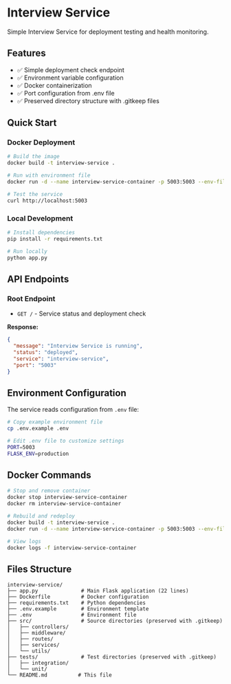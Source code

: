 # Interview Service

Simple Interview Service for deployment testing and health monitoring.

## Features
- ✅ Simple deployment check endpoint
- ✅ Environment variable configuration
- ✅ Docker containerization
- ✅ Port configuration from .env file
- ✅ Preserved directory structure with .gitkeep files

## Quick Start

### Docker Deployment
```bash
# Build the image
docker build -t interview-service .

# Run with environment file
docker run -d --name interview-service-container -p 5003:5003 --env-file .env interview-service

# Test the service
curl http://localhost:5003
```

### Local Development
```bash
# Install dependencies
pip install -r requirements.txt

# Run locally
python app.py
```

## API Endpoints

### Root Endpoint
- `GET /` - Service status and deployment check

**Response:**
```json
{
  "message": "Interview Service is running",
  "status": "deployed",
  "service": "interview-service",
  "port": "5003"
}
```

## Environment Configuration

The service reads configuration from `.env` file:

```bash
# Copy example environment file
cp .env.example .env

# Edit .env file to customize settings
PORT=5003
FLASK_ENV=production
```

## Docker Commands

```bash
# Stop and remove container
docker stop interview-service-container
docker rm interview-service-container

# Rebuild and redeploy
docker build -t interview-service .
docker run -d --name interview-service-container -p 5003:5003 --env-file .env interview-service

# View logs
docker logs -f interview-service-container
```

## Files Structure
```
interview-service/
├── app.py              # Main Flask application (22 lines)
├── Dockerfile          # Docker configuration
├── requirements.txt    # Python dependencies
├── .env.example        # Environment template
├── .env                # Environment file
├── src/                # Source directories (preserved with .gitkeep)
│   ├── controllers/
│   ├── middleware/
│   ├── routes/
│   ├── services/
│   └── utils/
├── tests/              # Test directories (preserved with .gitkeep)
│   ├── integration/
│   └── unit/
└── README.md          # This file
```
